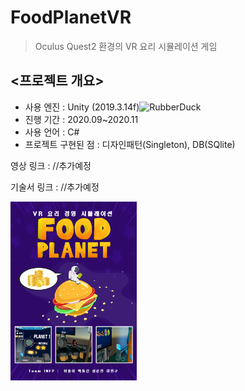 FoodPlanetVR
============
>Oculus Quest2 환경의 VR 요리 시뮬레이션 게임



## <프로젝트 개요>

- 사용 엔진 : Unity (2019.3.14f)<img src="https://unity.com/logo-unity-web.png" width="40%" height="30%" title="unity_image" alt="RubberDuck"></img>   
- 진행 기간 : 2020.09~2020.11   
- 사용 언어 : C#   
- 프로젝트 구현된 점 : 디자인패턴(Singleton), DB(SQlite)    
    
영상 링크 : //추가예정

기술서 링크 : //추가예정

<img src="https://github.com/leehb105/FoodPlanetVR/blob/main/Assets/4.Images/Poster/Poster.png" width="40%" height="30%" title="px(픽셀) 크기 설정" alt="image"></img>

